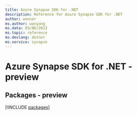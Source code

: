 ```yaml
---
title: Azure Synapse SDK for .NET
description: Reference for Azure Synapse SDK for .NET
author: wonner
ms.author: wanyang
ms.data: 03/06/2023
ms.topic: reference
ms.devlang: dotnet
ms.service: synapse
---
```

# Azure Synapse SDK for .NET - preview
## Packages - preview
[!INCLUDE [packages](synapse-index.md)]